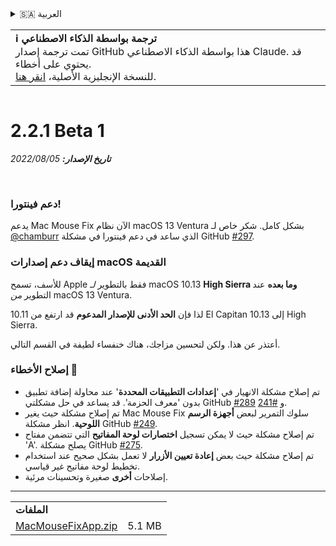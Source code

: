 <details>
<summary>🇸🇦 العربية</summary>

[🇬🇧 English (GitHub)](https://github.com/noah-nuebling/mac-mouse-fix/releases/tag/2.2.1-Beta-1)\
[🇦🇩 Català](https://redirect.macmousefix.com/?target=mmf-release&tag=2.2.1-Beta-1&locale=ca)\
[🇩🇪 Deutsch](https://redirect.macmousefix.com/?target=mmf-release&tag=2.2.1-Beta-1&locale=de)\
[🇪🇸 Español](https://redirect.macmousefix.com/?target=mmf-release&tag=2.2.1-Beta-1&locale=es)\
[🇫🇷 Français](https://redirect.macmousefix.com/?target=mmf-release&tag=2.2.1-Beta-1&locale=fr)\
[🇮🇩 Indonesia](https://redirect.macmousefix.com/?target=mmf-release&tag=2.2.1-Beta-1&locale=id)\
[🇮🇹 Italiano](https://redirect.macmousefix.com/?target=mmf-release&tag=2.2.1-Beta-1&locale=it)\
[🇭🇺 Magyar](https://redirect.macmousefix.com/?target=mmf-release&tag=2.2.1-Beta-1&locale=hu)\
[🇳🇱 Nederlands](https://redirect.macmousefix.com/?target=mmf-release&tag=2.2.1-Beta-1&locale=nl)\
[🇵🇱 Polski](https://redirect.macmousefix.com/?target=mmf-release&tag=2.2.1-Beta-1&locale=pl)\
[🇧🇷 Português (Brasil)](https://redirect.macmousefix.com/?target=mmf-release&tag=2.2.1-Beta-1&locale=pt-BR)\
[🇵🇹 Português (Portugal)](https://redirect.macmousefix.com/?target=mmf-release&tag=2.2.1-Beta-1&locale=pt-PT)\
[🇷🇴 Română](https://redirect.macmousefix.com/?target=mmf-release&tag=2.2.1-Beta-1&locale=ro)\
[🇸🇪 Svenska](https://redirect.macmousefix.com/?target=mmf-release&tag=2.2.1-Beta-1&locale=sv)\
[🇻🇳 Tiếng Việt](https://redirect.macmousefix.com/?target=mmf-release&tag=2.2.1-Beta-1&locale=vi)\
[🇹🇷 Türkçe](https://redirect.macmousefix.com/?target=mmf-release&tag=2.2.1-Beta-1&locale=tr)\
[🇨🇿 Čeština](https://redirect.macmousefix.com/?target=mmf-release&tag=2.2.1-Beta-1&locale=cs)\
[🇬🇷 Ελληνικά](https://redirect.macmousefix.com/?target=mmf-release&tag=2.2.1-Beta-1&locale=el)\
[🇷🇺 Русский](https://redirect.macmousefix.com/?target=mmf-release&tag=2.2.1-Beta-1&locale=ru)\
[🇺🇦 Українська](https://redirect.macmousefix.com/?target=mmf-release&tag=2.2.1-Beta-1&locale=uk)\
[🇮🇱 עברית](https://redirect.macmousefix.com/?target=mmf-release&tag=2.2.1-Beta-1&locale=he)\
**🇸🇦 العربية**\
[🇮🇳 हिन्दी](https://redirect.macmousefix.com/?target=mmf-release&tag=2.2.1-Beta-1&locale=hi)\
[🇹🇭 ไทย](https://redirect.macmousefix.com/?target=mmf-release&tag=2.2.1-Beta-1&locale=th)\
[🇨🇳 中文 (简体)](https://redirect.macmousefix.com/?target=mmf-release&tag=2.2.1-Beta-1&locale=zh-Hans)\
[🇨🇳 中文 (繁體)](https://redirect.macmousefix.com/?target=mmf-release&tag=2.2.1-Beta-1&locale=zh-Hant)\
[🇭🇰 中文（香港)](https://redirect.macmousefix.com/?target=mmf-release&tag=2.2.1-Beta-1&locale=zh-HK)\
[🇯🇵 日本語](https://redirect.macmousefix.com/?target=mmf-release&tag=2.2.1-Beta-1&locale=ja)\
[🇰🇷 한국어](https://redirect.macmousefix.com/?target=mmf-release&tag=2.2.1-Beta-1&locale=ko)\
[Help translate Mac Mouse Fix to different languages!](https://github.com/noah-nuebling/mac-mouse-fix/discussions/731)
</details>
<table align=><td>
<b>ℹ️ ترجمة بواسطة الذكاء الاصطناعي</b><br>
تمت ترجمة إصدار GitHub هذا بواسطة الذكاء الاصطناعي Claude. قد يحتوي على أخطاء.<br>
للنسخة الإنجليزية الأصلية، <a href="https://github.com/noah-nuebling/mac-mouse-fix/releases/tag/2.2.1-Beta-1">انقر هنا</a>.
</td></table>

<table></table>

# 2.2.1 Beta 1
***تاريخ الإصدار:** 05‏/08‏/2022*

<br>

### دعم فينتورا!
يدعم Mac Mouse Fix الآن نظام macOS 13 Ventura بشكل كامل.
شكر خاص لـ [@chamburr](https://github.com/chamburr) الذي ساعد في دعم فينتورا في مشكلة GitHub [#297](https://github.com/noah-nuebling/mac-mouse-fix/issues/297).

### إيقاف دعم إصدارات macOS القديمة

للأسف، تسمح Apple فقط بالتطوير _لـ_ macOS 10.13 **High Sierra وما بعده** عند التطوير _من_ macOS 13 Ventura.

لذا فإن **الحد الأدنى للإصدار المدعوم** قد ارتفع من 10.11 El Capitan إلى 10.13 High Sierra.

أعتذر عن هذا. ولكن لتحسين مزاجك، هناك خنفساء لطيفة في القسم التالي.

### إصلاح الأخطاء 🐞
- تم إصلاح مشكلة الانهيار في '**إعدادات التطبيقات المحددة**' عند محاولة إضافة تطبيق بدون 'معرف الحزمة'. قد يساعد في حل مشكلتي GitHub [#289](https://github.com/noah-nuebling/mac-mouse-fix/issues/289) و [#241](https://github.com/noah-nuebling/mac-mouse-fix/issues/241).
- تم إصلاح مشكلة حيث يغير Mac Mouse Fix سلوك التمرير لبعض **أجهزة الرسم اللوحية**. انظر مشكلة GitHub [#249](https://github.com/noah-nuebling/mac-mouse-fix/issues/249).
- تم إصلاح مشكلة حيث لا يمكن تسجيل **اختصارات لوحة المفاتيح** التي تتضمن مفتاح 'A'. يصلح مشكلة GitHub [#275](https://github.com/noah-nuebling/mac-mouse-fix/issues/275).
- تم إصلاح مشكلة حيث بعض **إعادة تعيين الأزرار** لا تعمل بشكل صحيح عند استخدام تخطيط لوحة مفاتيح غير قياسي.
- إصلاحات **أخرى** صغيرة وتحسينات مرئية.

---

<table align="start">
<tr>
    <td colspan=2>
        <b>الملفات</b>
    </td>
</tr>
<tr>
    <td><a href="https://github.com/noah-nuebling/mac-mouse-fix/releases/download/2.2.1-Beta-1/MacMouseFixApp.zip">MacMouseFixApp.zip</a></td>
    <td>5.1 MB</td>
</tr>
</table>